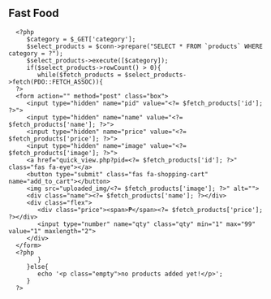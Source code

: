 <?php

include 'components/connect.php';

session_start();

if(isset($_SESSION['user_id'])){
   $user_id = $_SESSION['user_id'];
}else{
   $user_id = '';
};

include 'components/add_cart.php';

?>

<!DOCTYPE html>
<html lang="en">
<head>
   <meta charset="UTF-8">
   <meta http-equiv="X-UA-Compatible" content="IE=edge">
   <meta name="viewport" content="width=device-width, initial-scale=1.0">
   <title>category</title>

   <!-- font awesome cdn link  -->
   <link rel="stylesheet" href="https://cdnjs.cloudflare.com/ajax/libs/font-awesome/6.1.1/css/all.min.css">

   <!-- custom css file link  -->
   <link rel="stylesheet" href="css/style.css">

</head>
<body>
   
<?php include 'components/user_header.php'; ?>

<section class="products">

   <h1 class="title">Fast Food</h1>

   <div class="box-container">

      <?php
         $category = $_GET['category'];
         $select_products = $conn->prepare("SELECT * FROM `products` WHERE category = ?");
         $select_products->execute([$category]);
         if($select_products->rowCount() > 0){
            while($fetch_products = $select_products->fetch(PDO::FETCH_ASSOC)){
      ?>
      <form action="" method="post" class="box">
         <input type="hidden" name="pid" value="<?= $fetch_products['id']; ?>">
         <input type="hidden" name="name" value="<?= $fetch_products['name']; ?>">
         <input type="hidden" name="price" value="<?= $fetch_products['price']; ?>">
         <input type="hidden" name="image" value="<?= $fetch_products['image']; ?>">
         <a href="quick_view.php?pid=<?= $fetch_products['id']; ?>" class="fas fa-eye"></a>
         <button type="submit" class="fas fa-shopping-cart" name="add_to_cart"></button>
         <img src="uploaded_img/<?= $fetch_products['image']; ?>" alt="">
         <div class="name"><?= $fetch_products['name']; ?></div>
         <div class="flex">
            <div class="price"><span>₱</span><?= $fetch_products['price']; ?></div>
            <input type="number" name="qty" class="qty" min="1" max="99" value="1" maxlength="2">
         </div>
      </form>
      <?php
            }
         }else{
            echo '<p class="empty">no products added yet!</p>';
         }
      ?>

   </div>

</section>

<script src="https://unpkg.com/swiper@8/swiper-bundle.min.js"></script>

<!-- custom js file link  -->
<script src="js/script.js"></script>


</body>
</html>
